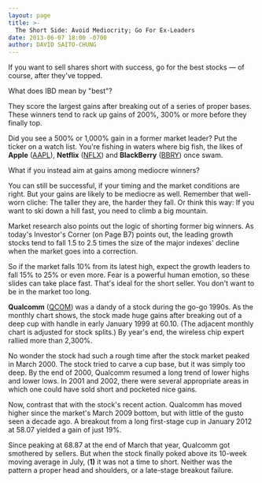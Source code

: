 ```yaml
---
layout: page
title: >-
  The Short Side: Avoid Mediocrity; Go For Ex-Leaders
date: 2013-06-07 18:00 -0700
author: DAVID SAITO-CHUNG
---
```





If you want to sell shares short with success, go for the best stocks — of course, after they've topped.


What does IBD mean by "best"?


They score the largest gains after breaking out of a series of proper bases. These winners tend to rack up gains of 200%, 300% or more before they finally top.


Did you see a 500% or 1,000% gain in a former market leader? Put the ticker on a watch list. You're fishing in waters where big fish, the likes of **Apple** ([AAPL](https://research.investors.com/quote.aspx?symbol=AAPL)), **Netflix** ([NFLX](https://research.investors.com/quote.aspx?symbol=NFLX)) and **BlackBerry** ([BBRY](https://research.investors.com/quote.aspx?symbol=BBRY)) once swam.


What if you instead aim at gains among mediocre winners?


You can still be successful, if your timing and the market conditions are right. But your gains are likely to be mediocre as well. Remember that well-worn cliche: The taller they are, the harder they fall. Or think this way: If you want to ski down a hill fast, you need to climb a big mountain.


Market research also points out the logic of shorting former big winners. As today's Investor's Corner (on Page B7) points out, the leading growth stocks tend to fall 1.5 to 2.5 times the size of the major indexes' decline when the market goes into a correction.


So if the market falls 10% from its latest high, expect the growth leaders to fall 15% to 25% or even more. Fear is a powerful human emotion, so these slides can take place fast. That's ideal for the short seller. You don't want to be in the market too long.


**Qualcomm** ([QCOM](https://research.investors.com/quote.aspx?symbol=QCOM)) was a dandy of a stock during the go-go 1990s. As the monthly chart shows, the stock made huge gains after breaking out of a deep cup with handle in early January 1999 at 60.10. (The adjacent monthly chart is adjusted for stock splits.) By year's end, the wireless chip expert rallied more than 2,300%.


No wonder the stock had such a rough time after the stock market peaked in March 2000. The stock tried to carve a cup base, but it was simply too deep. By the end of 2000, Qualcomm resumed a long trend of lower highs and lower lows. In 2001 and 2002, there were several appropriate areas in which one could have sold short and pocketed nice gains.


Now, contrast that with the stock's recent action. Qualcomm has moved higher since the market's March 2009 bottom, but with little of the gusto seen a decade ago. A breakout from a long first-stage cup in January 2012 at 58.07 yielded a gain of just 19%.


Since peaking at 68.87 at the end of March that year, Qualcomm got smothered by sellers. But when the stock finally poked above its 10-week moving average in July, (**1)** it was not a time to short. Neither was the pattern a proper head and shoulders, or a late-stage breakout failure.




